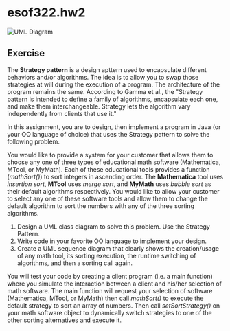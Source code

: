 # esof322.hw2
![UML Diagram](/uml_diagram.png "UML Diagram")
## Exercise
The **Strategy pattern** is a design apttern used to encapsulate
different behaviors and/or algorithms. The idea is to allow you to swap
those strategies at will during the execution of a program. The
architecture of the program remains the same. According to Gamma et al.,
the "Strategy pattern is intended to define a family of algorithms,
encapsulate each one, and make them interchangeable. Strategy lets the
algorithm vary independently from clients that use it."

In this assignment, you are to design, then implement a program in Java (or your OO language of choice) that uses the Strategy pattern to solve the following problem.

You would like to provide a system for your customer that allows them to choose any one of three types of educational math software (Mathematica, MTool, or MyMath).  Each of these educational tools provides a function (*mathSort()*) to sort integers in ascending order.  The **Mathematica** tool uses *insertion sort*, **MTool** uses *merge sort*, and **MyMath** uses *bubble sort* as their default algorithms respectively.  You would like to allow your customer to select any one of these software tools and allow them to change the default algorithm to sort the numbers with any of the three sorting algorithms.

1. Design a UML class diagram to solve this problem.  Use the Strategy Pattern.
2. Write code in your favorite OO language to implement your design.
3. Create a UML sequence diagram that clearly shows the creation/usage of any math tool, its sorting execution, the runtime switching of algorithms, and then a sorting call again.

You will test your code by creating a client program (i.e. a main function) where you simulate the interaction between a client and his/her selection of math software.  The main function will request your selection of software (Mathematica, MTool, or MyMath) then call *mathSort()* to execute the default strategy to sort an array of numbers.  Then call *setSortStrategy()* on your math software object to dynamically switch strategies to one of the other sorting alternatives and execute it.
